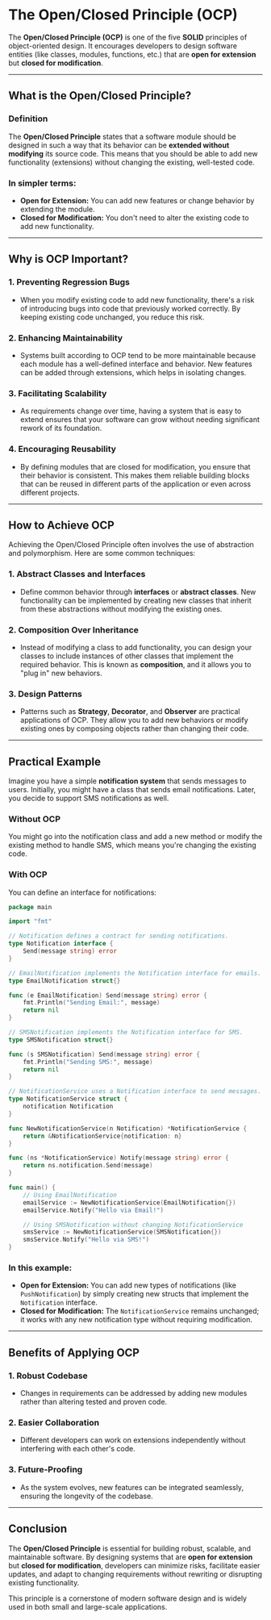 # The Open/Closed Principle (OCP)

The **Open/Closed Principle (OCP)** is one of the five **SOLID** principles of object-oriented design. It encourages developers to design software entities (like classes, modules, functions, etc.) that are **open for extension** but **closed for modification**.

---

## What is the Open/Closed Principle?

### Definition
The **Open/Closed Principle** states that a software module should be designed in such a way that its behavior can be **extended without modifying** its source code. This means that you should be able to add new functionality (extensions) without changing the existing, well-tested code.

### In simpler terms:
- **Open for Extension:** You can add new features or change behavior by extending the module.
- **Closed for Modification:** You don't need to alter the existing code to add new functionality.

---

## Why is OCP Important?

### 1. Preventing Regression Bugs
- When you modify existing code to add new functionality, there's a risk of introducing bugs into code that previously worked correctly. By keeping existing code unchanged, you reduce this risk.

### 2. Enhancing Maintainability
- Systems built according to OCP tend to be more maintainable because each module has a well-defined interface and behavior. New features can be added through extensions, which helps in isolating changes.

### 3. Facilitating Scalability
- As requirements change over time, having a system that is easy to extend ensures that your software can grow without needing significant rework of its foundation.

### 4. Encouraging Reusability
- By defining modules that are closed for modification, you ensure that their behavior is consistent. This makes them reliable building blocks that can be reused in different parts of the application or even across different projects.

---

## How to Achieve OCP

Achieving the Open/Closed Principle often involves the use of abstraction and polymorphism. Here are some common techniques:

### 1. Abstract Classes and Interfaces
- Define common behavior through **interfaces** or **abstract classes**. New functionality can be implemented by creating new classes that inherit from these abstractions without modifying the existing ones.

### 2. Composition Over Inheritance
- Instead of modifying a class to add functionality, you can design your classes to include instances of other classes that implement the required behavior. This is known as **composition**, and it allows you to "plug in" new behaviors.

### 3. Design Patterns
- Patterns such as **Strategy**, **Decorator**, and **Observer** are practical applications of OCP. They allow you to add new behaviors or modify existing ones by composing objects rather than changing their code.

---

## Practical Example

Imagine you have a simple **notification system** that sends messages to users. Initially, you might have a class that sends email notifications. Later, you decide to support SMS notifications as well.

### Without OCP
You might go into the notification class and add a new method or modify the existing method to handle SMS, which means you're changing the existing code.

### With OCP
You can define an interface for notifications:

```go
package main

import "fmt"

// Notification defines a contract for sending notifications.
type Notification interface {
    Send(message string) error
}

// EmailNotification implements the Notification interface for emails.
type EmailNotification struct{}

func (e EmailNotification) Send(message string) error {
    fmt.Println("Sending Email:", message)
    return nil
}

// SMSNotification implements the Notification interface for SMS.
type SMSNotification struct{}

func (s SMSNotification) Send(message string) error {
    fmt.Println("Sending SMS:", message)
    return nil
}

// NotificationService uses a Notification interface to send messages.
type NotificationService struct {
    notification Notification
}

func NewNotificationService(n Notification) *NotificationService {
    return &NotificationService{notification: n}
}

func (ns *NotificationService) Notify(message string) error {
    return ns.notification.Send(message)
}

func main() {
    // Using EmailNotification
    emailService := NewNotificationService(EmailNotification{})
    emailService.Notify("Hello via Email!")

    // Using SMSNotification without changing NotificationService
    smsService := NewNotificationService(SMSNotification{})
    smsService.Notify("Hello via SMS!")
}
```

### In this example:
- **Open for Extension:** You can add new types of notifications (like `PushNotification`) by simply creating new structs that implement the `Notification` interface.
- **Closed for Modification:** The `NotificationService` remains unchanged; it works with any new notification type without requiring modification.

---

## Benefits of Applying OCP

### 1. Robust Codebase
- Changes in requirements can be addressed by adding new modules rather than altering tested and proven code.

### 2. Easier Collaboration
- Different developers can work on extensions independently without interfering with each other's code.

### 3. Future-Proofing
- As the system evolves, new features can be integrated seamlessly, ensuring the longevity of the codebase.

---

## Conclusion

The **Open/Closed Principle** is essential for building robust, scalable, and maintainable software. By designing systems that are **open for extension** but **closed for modification**, developers can minimize risks, facilitate easier updates, and adapt to changing requirements without rewriting or disrupting existing functionality. 

This principle is a cornerstone of modern software design and is widely used in both small and large-scale applications.
